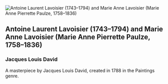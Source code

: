 
<div class="artwork-of-the-day">
  <div class="container">
    <div class="img-wrapper">
      <img
        src="https://images.metmuseum.org/CRDImages/ep/original/DP-19709-001.jpg"
        alt="Antoine Laurent Lavoisier (1743–1794) and Marie Anne Lavoisier (Marie Anne Pierrette Paulze, 1758–1836)" />
    </div>
    <div class="artwork-detail">
      <div class="artwork-origin"> 
        <h2 class="artwork-name">Antoine Laurent Lavoisier (1743–1794) and Marie Anne Lavoisier (Marie Anne Pierrette Paulze, 1758–1836)</h2>
        <h3 class="artist">
          Jacques Louis David
        </h3>
      </div>
      <p class="description">
        A masterpiece by Jacques Louis David, created in 1788 in the Paintings genre.
      </p>
    </div>
  </div>
</div>
